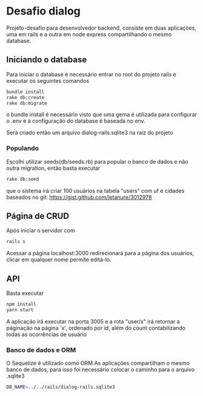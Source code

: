 
# Desafio dialog

Projeto-desafio para desenvolvedor backend, consiste
em duas aplicações, uma em rails e a outra em node
express compartilhando o mesmo database.

## Iniciando o database
Para iniciar o database é necessário entrar no root
do projeto rails e executar os seguintes comandos 

```bash
bundle install
rake db:create
rake db:migrate
```

o bundle install é necessário visto que uma gema é
utilizada para configurar o .env e a configuração 
do database é baseada no env.

Será criado então um arquivo dialog-rails.sqlite3 na 
raíz do projeto

### Populando
Escolhi utilizar seeds(db/seeds.rb) para popular o banco de dados
e não outra migration, então basta executar

```bash
rake db:seed
```
que o sistema irá criar 100 usuários na tabela "users"
com uf e cidades baseados no git:
https://gist.github.com/letanure/3012978

## Página de CRUD

Após iniciar o servidor com

```bash
rails s
```

Acessar a página localhost:3000 redirecionará para
a página dos usuários, clicar em qualquer nome permite
editá-lo.


## API

Basta executar

```bash
npm install
yarn start
```

A aplicação irá executar na porta 3005 e a rota
"user/x" irá retornar a páginação na página 'x',
ordenado por id, além do count contabilizando todas
as ocorrências de usuário

### Banco de dados e ORM
O Sequelize é utilizado como ORM.As aplicações compartilham o mesmo banco de dados,
para isso foi necessário colocar o caminho para o arquivo
.sqlite3
```bash
DB_NAME=../../rails/dialog-rails.sqlite3
```







